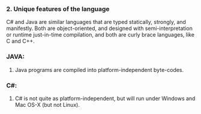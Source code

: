 ### 2. Unique features of the language

C# and Java are similar languages that are typed statically, strongly, and manifestly. Both are object-oriented, and designed with semi-interpretation or runtime just-in-time compilation, and both are curly brace languages, like C and C++.

### JAVA:
1) Java programs are compiled into platform-independent byte-codes.


### C#:
1) C# is not quite as platform-independent, but will run under Windows and Mac OS-X (but not Linux).   

